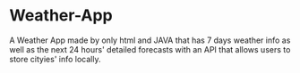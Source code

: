 # Weather-App
A Weather App made by only html and JAVA that has 7 days weather info as well as the next 24 hours' detailed forecasts with an API that allows users to store cityies' info locally.
